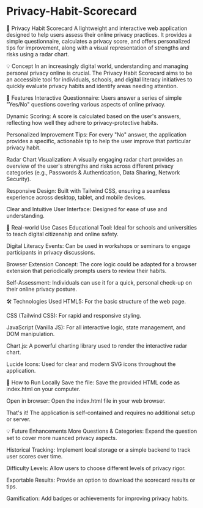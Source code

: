 # Privacy-Habit-Scorecard

📡 Privacy Habit Scorecard
A lightweight and interactive web application designed to help users assess their online privacy practices. It provides a simple questionnaire, calculates a privacy score, and offers personalized tips for improvement, along with a visual representation of strengths and risks using a radar chart.

💡 Concept
In an increasingly digital world, understanding and managing personal privacy online is crucial. The Privacy Habit Scorecard aims to be an accessible tool for individuals, schools, and digital literacy initiatives to quickly evaluate privacy habits and identify areas needing attention.

🔧 Features
Interactive Questionnaire: Users answer a series of simple "Yes/No" questions covering various aspects of online privacy.

Dynamic Scoring: A score is calculated based on the user's answers, reflecting how well they adhere to privacy-protective habits.

Personalized Improvement Tips: For every "No" answer, the application provides a specific, actionable tip to help the user improve that particular privacy habit.

Radar Chart Visualization: A visually engaging radar chart provides an overview of the user's strengths and risks across different privacy categories (e.g., Passwords & Authentication, Data Sharing, Network Security).

Responsive Design: Built with Tailwind CSS, ensuring a seamless experience across desktop, tablet, and mobile devices.

Clear and Intuitive User Interface: Designed for ease of use and understanding.

🚀 Real-world Use Cases
Educational Tool: Ideal for schools and universities to teach digital citizenship and online safety.

Digital Literacy Events: Can be used in workshops or seminars to engage participants in privacy discussions.

Browser Extension Concept: The core logic could be adapted for a browser extension that periodically prompts users to review their habits.

Self-Assessment: Individuals can use it for a quick, personal check-up on their online privacy posture.

🛠️ Technologies Used
HTML5: For the basic structure of the web page.

CSS (Tailwind CSS): For rapid and responsive styling.

JavaScript (Vanilla JS): For all interactive logic, state management, and DOM manipulation.

Chart.js: A powerful charting library used to render the interactive radar chart.

Lucide Icons: Used for clear and modern SVG icons throughout the application.

🏃 How to Run Locally
Save the file: Save the provided HTML code as index.html on your computer.

Open in browser: Open the index.html file in your web browser.

That's it! The application is self-contained and requires no additional setup or server.

💡 Future Enhancements
More Questions & Categories: Expand the question set to cover more nuanced privacy aspects.

Historical Tracking: Implement local storage or a simple backend to track user scores over time.

Difficulty Levels: Allow users to choose different levels of privacy rigor.

Exportable Results: Provide an option to download the scorecard results or tips.

Gamification: Add badges or achievements for improving privacy habits.
